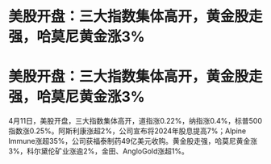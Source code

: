 # 美股开盘：三大指数集体高开，黄金股走强，哈莫尼黄金涨3%

# 美股开盘：三大指数集体高开，黄金股走强，哈莫尼黄金涨3%

4月11日，美股开盘，三大指数集体高开，道指涨0.22%，纳指涨0.4%，标普500指数涨0.25%。阿斯利康涨超2%，公司宣布将2024年股息提高7%；Alpine
Immune涨超35%，公司获福泰制药49亿美元收购。黄金股走强，哈莫尼黄金涨3%，科尔黛伦矿业涨逾2%，金田、AngloGold涨超1%。

